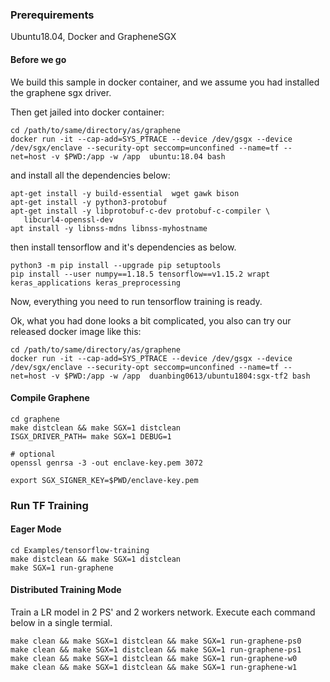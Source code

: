 ### Prerequirements

Ubuntu18.04, Docker and GrapheneSGX

#### Before we go
We build this sample in docker container, and we assume you had installed the graphene sgx driver.

Then get jailed into docker container:
```
cd /path/to/same/directory/as/graphene
docker run -it --cap-add=SYS_PTRACE --device /dev/gsgx --device /dev/sgx/enclave --security-opt seccomp=unconfined --name=tf --net=host -v $PWD:/app -w /app  ubuntu:18.04 bash

```

and install all the dependencies below:

```
apt-get install -y build-essential  wget gawk bison 
apt-get install -y python3-protobuf
apt-get install -y libprotobuf-c-dev protobuf-c-compiler \
   libcurl4-openssl-dev
apt install -y libnss-mdns libnss-myhostname

```

then install tensorflow and it's dependencies as below.

```
python3 -m pip install --upgrade pip setuptools
pip install --user numpy==1.18.5 tensorflow==v1.15.2 wrapt keras_applications keras_preprocessing
```
Now, everything you need to run tensorflow training is ready.

Ok, what you had done looks a bit complicated, you also can try our released docker image like this: 

```
cd /path/to/same/directory/as/graphene
docker run -it --cap-add=SYS_PTRACE --device /dev/gsgx --device /dev/sgx/enclave --security-opt seccomp=unconfined --name=tf --net=host -v $PWD:/app -w /app  duanbing0613/ubuntu1804:sgx-tf2 bash
```
#### Compile Graphene

```
cd graphene
make distclean && make SGX=1 distclean
ISGX_DRIVER_PATH= make SGX=1 DEBUG=1

# optional
openssl genrsa -3 -out enclave-key.pem 3072

export SGX_SIGNER_KEY=$PWD/enclave-key.pem
```

### Run TF Training

#### Eager Mode 
```
cd Examples/tensorflow-training
make distclean && make SGX=1 distclean
make SGX=1 run-graphene
```

#### Distributed Training Mode

Train a LR model in 2 PS' and 2 workers network. Execute each command below in a single termial.
```
make clean && make SGX=1 distclean && make SGX=1 run-graphene-ps0
make clean && make SGX=1 distclean && make SGX=1 run-graphene-ps1
make clean && make SGX=1 distclean && make SGX=1 run-graphene-w0
make clean && make SGX=1 distclean && make SGX=1 run-graphene-w1
```
